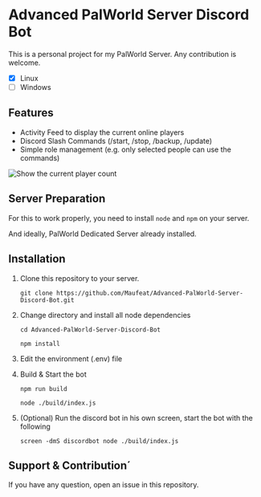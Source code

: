 # Advanced PalWorld Server Discord Bot

This is a personal project for my PalWorld Server.
Any contribution is welcome.

 - [x] Linux
 - [ ] Windows

## Features

 - Activity Feed to display the current online players
 - Discord Slash Commands (/start, /stop, /backup, /update)
 - Simple role management (e.g. only selected people can use the commands)
 
![Show the current player count](https://i.ibb.co/88ZSVmn/grafik.png)

## Server Preparation

For this to work properly, you need to install `node` and `npm` on your server.

And ideally, PalWorld Dedicated Server already installed.

## Installation

1. Clone this repository to your server.

    `git clone https://github.com/Maufeat/Advanced-PalWorld-Server-Discord-Bot.git`

2. Change directory and install all node dependencies

    `cd Advanced-PalWorld-Server-Discord-Bot`
    
    `npm install`
    
3. Edit the environment (.env) file
4. Build & Start the bot

    `npm run build`

    `node ./build/index.js`

5. (Optional) Run the discord bot in his own screen, start the bot with the following

    `screen -dmS discordbot node ./build/index.js`


## Support & Contribution´

If you have any question, open an issue in this repository.
